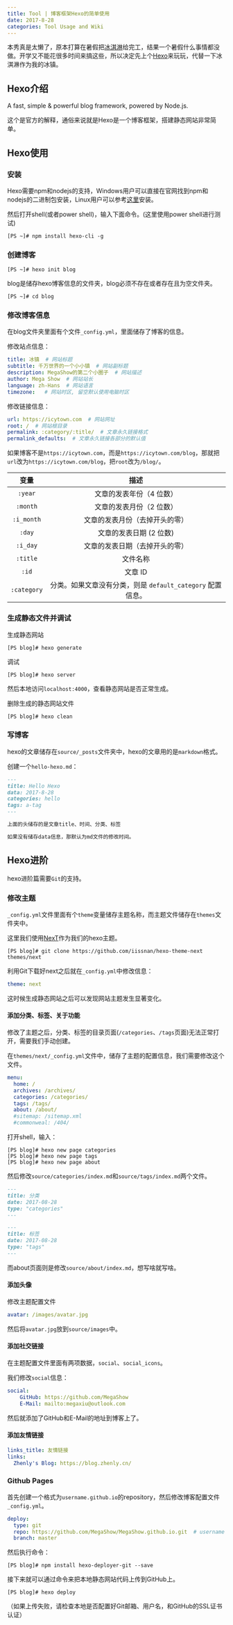 ```yaml
---
title: Tool | 博客框架Hexo的简单使用
date: 2017-8-28
categories: Tool Usage and Wiki
---
```


本秀真是太懒了，原本打算在暑假把[冰淇淋](https://github.com/MegaShow/ice-cream)给完工，结果一个暑假什么事情都没做。开学又不能花很多时间来搞这些，所以决定先上个[Hexo](https://hexo.io/)来玩玩，代替一下冰淇淋作为我的冰镇。

<!-- more -->

## Hexo介绍

A fast, simple & powerful blog framework, powered by Node.js.

这个是官方的解释，通俗来说就是Hexo是一个博客框架，搭建静态网站非常简单。

## Hexo使用

### 安装

Hexo需要npm和nodejs的支持，Windows用户可以直接在官网找到npm和nodejs的二进制包安装，Linux用户可以参考[这里](https://icytown.com/install/first-exp-nodejs.html)安装。

然后打开shell(或者power shell)，输入下面命令。(这里使用power shell进行测试)

```shell
[PS ~]# npm install hexo-cli -g
```

### 创建博客

```shell
[PS ~]# hexo init blog
```

blog是储存hexo博客信息的文件夹，blog必须不存在或者存在且为空文件夹。

```shell
[PS ~]# cd blog
```

### 修改博客信息

在blog文件夹里面有个文件`_config.yml`，里面储存了博客的信息。

修改站点信息：

```yaml
title: 冰镇  # 网站标题
subtitle: 千万世界的一个小小镇  # 网站副标题
description: MegaShow的第二个小圈子  # 网站描述
author: Mega Show  # 网站站长
language: zh-Hans  # 网站语言
timezone:   # 网站时区, 留空默认使用电脑时区
```

修改链接信息：

```yaml
url: https://icytown.com  # 网站网址
root: /  # 网站根目录
permalink: :category/:title/  # 文章永久链接格式
permalink_defaults:  # 文章永久链接各部分的默认值
```

如果博客不是`https://icytown.com`，而是`https://icytown.com/blog`，那就把`url`改为`https://icytown.com/blog`，把`root`改为`/blog/`。

|     变量      |                   描述                    |
| :---------: | :-------------------------------------: |
|   `:year`   |              文章的发表年份（4 位数）              |
|  `:month`   |              文章的发表月份（2 位数）              |
| `:i_month`  |             文章的发表月份（去掉开头的零）             |
|   `:day`    |             文章的发表日期 (2 位数)              |
|  `:i_day`   |             文章的发表日期（去掉开头的零）             |
|  `:title`   |                  文件名称                   |
|    `:id`    |                  文章 ID                  |
| `:category` | 分类。如果文章没有分类，则是 `default_category` 配置信息。 |

### 生成静态文件并调试

生成静态网站

```shell
[PS blog]# hexo generate
```

调试

```shell
[PS blog]# hexo server
```

然后本地访问`localhost:4000`，查看静态网站是否正常生成。

删除生成的静态网站文件

```shell
[PS blog]# hexo clean
```

### 写博客

hexo的文章储存在`source/_posts`文件夹中，hexo的文章用的是`markdown`格式。

创建一个`hello-hexo.md`：

```markdown
---
title: Hello Hexo
data: 2017-8-28
categories: hello
tags: a-tag
---

上面的头储存的是文章title、时间、分类、标签

如果没有储存data信息，那默认为md文件的修改时间。

```

## Hexo进阶

hexo进阶篇需要`Git`的支持。

### 修改主题

`_config.yml`文件里面有个`theme`变量储存主题名称，而主题文件储存在`themes`文件夹中。

这里我们使用[NexT](http://theme-next.iissnan.com/)作为我们的hexo主题。

```shell
[PS blog]# git clone https://github.com/iissnan/hexo-theme-next themes/next
```

利用Git下载好next之后就在`_config.yml`中修改信息：

```yaml
theme: next
```

这时候生成静态网站之后可以发现网站主题发生显著变化。

#### 添加分类、标签、关于功能

修改了主题之后，分类、标签的目录页面(`/categories`、`/tags`页面)无法正常打开，需要我们手动创建。

在`themes/next/_config.yml`文件中，储存了主题的配置信息，我们需要修改这个文件。

```yaml
menu:
  home: /
  archives: /archives/
  categories: /categories/
  tags: /tags/
  about: /about/
  #sitemap: /sitemap.xml
  #commonweal: /404/
```

打开shell，输入：

```shell
[PS blog]# hexo new page categories
[PS blog]# hexo new page tags
[PS blog]# hexo new page about
```

然后修改`source/categories/index.md`和`source/tags/index.md`两个文件。

```markdown
---
title: 分类
date: 2017-08-28
type: "categories"
---
```

```markdown
---
title: 标签
date: 2017-08-28
type: "tags"
---
```

而about页面则是修改`source/about/index.md`，想写啥就写啥。

#### 添加头像

修改主题配置文件

```yaml
avatar: /images/avatar.jpg
```

然后将`avatar.jpg`放到`source/images`中。

#### 添加社交链接

在主题配置文件里面有两项数据，`social`、`social_icons`。

我们修改`social`信息：

```yaml
social:
	GitHub: https://github.com/MegaShow
	E-Mail: mailto:megaxiu@outlook.com
```

然后就添加了GitHub和E-Mail的地址到博客上了。

#### 添加友情链接

```yaml
links_title: 友情链接
links:
  Zhenly's Blog: https://blog.zhenly.cn/
```

### Github Pages

首先创建一个格式为`username.github.io`的repository，然后修改博客配置文件`_config.yml`。

```yaml
deploy:
  type: git
  repo: https://github.com/MegaShow/MegaShow.github.io.git  # username => MegaShow
  branch: master
```

然后执行命令：

```shell
[PS blog]# npm install hexo-deployer-git --save
```

接下来就可以通过命令来把本地静态网站代码上传到GitHub上。

```shell
[PS blog]# hexo deploy
```

（如果上传失败，请检查本地是否配置好Git邮箱、用户名，和GitHub的SSL证书认证）

